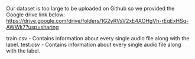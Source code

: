 Our dataset is too large to be uploaded on Github so we provided the Google drive link below:
https://drive.google.com/drive/folders/1G2yRVsV2xE4AOHgVh-rEqExHSq-AWWk7?usp=sharing

train.csv - Contains information about every single audio file along with the label.
test.csv - Contains information about every single audio file along with the label.
